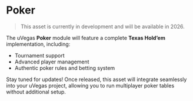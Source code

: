 # Poker

> This asset is currently in development and will be available in 2026.

The uVegas **Poker** module will feature a complete **Texas Hold’em** implementation, including:

* Tournament support
* Advanced player management
* Authentic poker rules and betting system

Stay tuned for updates! Once released, this asset will integrate seamlessly into your uVegas project, allowing you to run multiplayer poker tables without additional setup.
